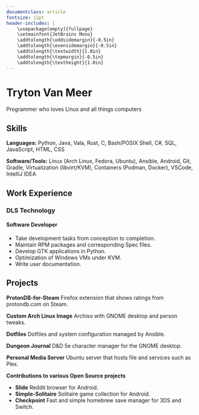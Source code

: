 ```yaml
---
documentclass: article
fontsize: 12pt
header-includes: |
    \usepackage[empty]{fullpage}
    \setmainfont{JetBrains Mono}
    \addtolength{\oddsidemargin}{-0.5in}
    \addtolength{\evensidemargin}{-0.5in}
    \addtolength{\textwidth}{1.0in}
    \addtolength{\topmargin}{-0.5in}
    \addtolength{\textheight}{1.0in}
---
```


# Tryton Van Meer

Programmer who loves Linux and all things computers

## Skills

**Languages:** Python, Java, Vala, Rust, C, Bash/POSIX Shell, C#, SQL, JavaScript, HTML, CSS

**Software/Tools:** Linux (Arch Linux, Fedora, Ubuntu), Ansible, Android, Git, Gradle,
Virtualization (libvirt/KVM), Containers (Podman, Docker), VSCode, IntelliJ IDEA

## Work Experience

### DLS Technology
#### Software Developer

+ Take development tasks from conception to completion.
+ Maintain RPM packages and corresponding Spec files.
+ Develop GTK applications in Python.
+ Optimization of Windows VMs under KVM.
+ Write user documentation.

## Projects

**ProtonDB-for-Steam** Firefox extension that shows ratings from protondb.com on Steam.

**Custom Arch Linux Image** Archiso with GNOME desktop and person tweaks.

**Dotfiles** Dotfiles and system configuration managed by Ansible.

**Dungeon Journal** D&D 5e character manager for the GNOME desktop.

**Personal Media Server** Ubuntu server that hosts file and services such as Plex.

**Contributions to various Open Source projects**

+ **Slide** Reddit browser for Android.
+ **Simple-Solitaire** Solitaire game collection for Android.
+ **Checkpoint** Fast and simple homebrew save manager for 3DS and Switch.
